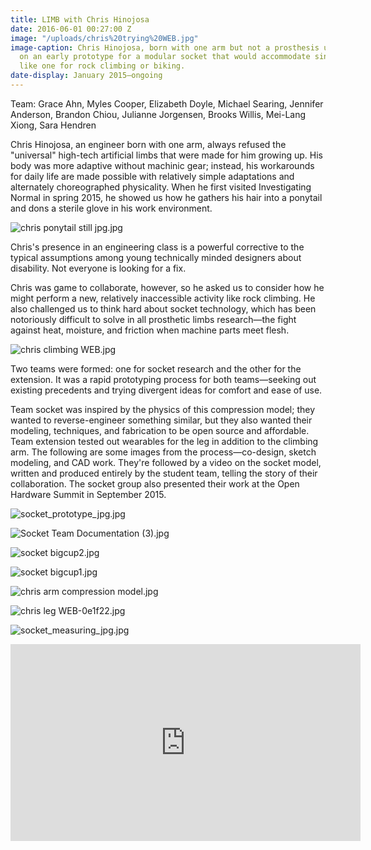 ```yaml
---
title: LIMB with Chris Hinojosa
date: 2016-06-01 00:27:00 Z
image: "/uploads/chris%20trying%20WEB.jpg"
image-caption: Chris Hinojosa, born with one arm but not a prosthesis user, tries
  on an early prototype for a modular socket that would accommodate single use extensions,
  like one for rock climbing or biking.
date-display: January 2015—ongoing
---
```


Team: Grace Ahn, Myles Cooper, Elizabeth Doyle, Michael Searing, Jennifer Anderson, Brandon Chiou, Julianne Jorgensen, Brooks Willis, Mei-Lang Xiong, Sara Hendren

Chris Hinojosa, an engineer born with one arm, always refused the "universal" high-tech artificial limbs that were made for him growing up. His body was more adaptive without machinic gear; instead, his workarounds for daily life are made possible with relatively simple adaptations and alternately choreographed physicality. When he first visited Investigating Normal in spring 2015, he showed us how he gathers his hair into a ponytail and dons a sterile glove in his work environment.

![chris ponytail still jpg.jpg](/uploads/chris%20ponytail%20still%20jpg.jpg)

Chris's presence in an engineering class is a powerful corrective to the typical assumptions among young technically minded designers about disability. Not everyone is looking for a fix. 

Chris was game to collaborate, however, so he asked us to consider how he might perform a new, relatively inaccessible activity like rock climbing. He also challenged us to think hard about socket technology, which has been notoriously difficult to solve in all prosthetic limbs research—the fight against heat, moisture, and friction when machine parts meet flesh.

![chris climbing WEB.jpg](/uploads/chris%20climbing%20WEB.jpg)

Two teams were formed: one for socket research and the other for the extension. It was a rapid prototyping process for both teams—seeking out existing precedents and trying divergent ideas for comfort and ease of use. 

Team socket was inspired by the physics of this compression model; they wanted to reverse-engineer something similar, but they also wanted their modeling, techniques, and fabrication to be open source and affordable. Team extension tested out wearables for the leg in addition to the climbing arm. The following are some images from the process—co-design, sketch modeling, and CAD work. They're followed by a video on the socket model, written and produced entirely by the student team, telling the story of their collaboration. The socket group also presented their work at the Open Hardware Summit in September 2015.

![socket_prototype_jpg.jpg](/uploads/socket_prototype_jpg.jpg)

![Socket Team Documentation (3).jpg](/uploads/Socket%20Team%20Documentation%20(3).jpg)

![socket bigcup2.jpg](/uploads/socket%20bigcup2.jpg)

![socket bigcup1.jpg](/uploads/socket%20bigcup1.jpg)

![chris arm compression model.jpg](/uploads/chris%20arm%20compression%20model.jpg)

![chris leg WEB-0e1f22.jpg](/uploads/chris%20leg%20WEB-0e1f22.jpg)

![socket_measuring_jpg.jpg](/uploads/socket_measuring_jpg.jpg)

<iframe width="560" height="315" src="https://www.youtube.com/embed/hOEHUjIAuZM" frameborder="0" allowfullscreen></iframe>
